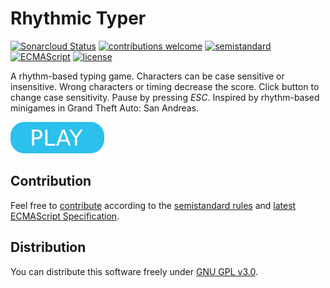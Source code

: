 # Rhythmic Typer

[![Sonarcloud Status](https://sonarcloud.io/api/project_badges/measure?project=berkerol_rhythmic-typer&metric=alert_status)](https://sonarcloud.io/dashboard?id=berkerol_rhythmic-typer)
[![contributions welcome](https://img.shields.io/badge/contributions-welcome-brightgreen.svg)](https://github.com/berkerol/rhythmic-typer/issues)
[![semistandard](https://img.shields.io/badge/code%20style-semistandard-brightgreen.svg)](https://github.com/Flet/semistandard)
[![ECMAScript](https://img.shields.io/badge/ECMAScript-latest-brightgreen.svg)](https://www.ecma-international.org/ecma-262)
[![license](https://img.shields.io/badge/license-GNU%20GPL%20v3.0-blue.svg)](https://github.com/berkerol/rhythmic-typer/blob/master/LICENSE)

A rhythm-based typing game. Characters can be case sensitive or insensitive. Wrong characters or timing decrease the score. Click button to change case sensitivity. Pause by pressing _ESC_. Inspired by rhythm-based minigames in Grand Theft Auto: San Andreas.

[![button](play.png)](https://berkerol.github.io/rhythmic-typer/rhythmic-typer.html)

## Contribution

Feel free to [contribute](https://github.com/berkerol/rhythmic-typer/issues) according to the [semistandard rules](https://github.com/Flet/semistandard) and [latest ECMAScript Specification](https://www.ecma-international.org/ecma-262).

## Distribution

You can distribute this software freely under [GNU GPL v3.0](https://github.com/berkerol/rhythmic-typer/blob/master/LICENSE).

